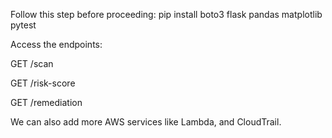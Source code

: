 Follow this step before proceeding: pip install boto3 flask pandas matplotlib pytest

Access the endpoints:

GET /scan

GET /risk-score

GET /remediation

We can also add more AWS services like Lambda, and CloudTrail.
